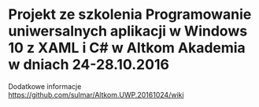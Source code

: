# Projekt ze szkolenia Programowanie uniwersalnych aplikacji w Windows 10 z XAML i C# w Altkom Akademia w dniach 24-28.10.2016

Dodatkowe informacje
https://github.com/sulmar/Altkom.UWP.20161024/wiki
